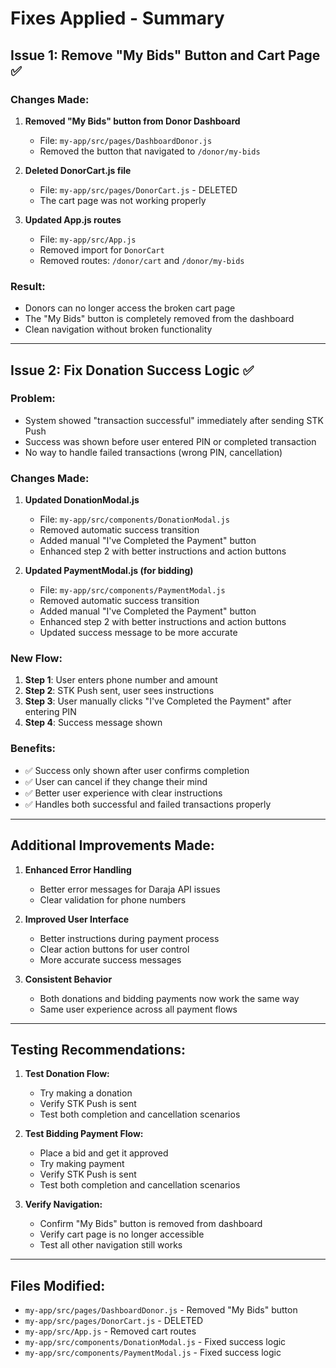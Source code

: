 # Fixes Applied - Summary

## Issue 1: Remove "My Bids" Button and Cart Page ✅

### Changes Made:

1. **Removed "My Bids" button from Donor Dashboard**
   - File: `my-app/src/pages/DashboardDonor.js`
   - Removed the button that navigated to `/donor/my-bids`

2. **Deleted DonorCart.js file**
   - File: `my-app/src/pages/DonorCart.js` - DELETED
   - The cart page was not working properly

3. **Updated App.js routes**
   - File: `my-app/src/App.js`
   - Removed import for `DonorCart`
   - Removed routes: `/donor/cart` and `/donor/my-bids`

### Result:
- Donors can no longer access the broken cart page
- The "My Bids" button is completely removed from the dashboard
- Clean navigation without broken functionality

---

## Issue 2: Fix Donation Success Logic ✅

### Problem:
- System showed "transaction successful" immediately after sending STK Push
- Success was shown before user entered PIN or completed transaction
- No way to handle failed transactions (wrong PIN, cancellation)

### Changes Made:

1. **Updated DonationModal.js**
   - File: `my-app/src/components/DonationModal.js`
   - Removed automatic success transition
   - Added manual "I've Completed the Payment" button
   - Enhanced step 2 with better instructions and action buttons

2. **Updated PaymentModal.js (for bidding)**
   - File: `my-app/src/components/PaymentModal.js`
   - Removed automatic success transition
   - Added manual "I've Completed the Payment" button
   - Enhanced step 2 with better instructions and action buttons
   - Updated success message to be more accurate

### New Flow:
1. **Step 1**: User enters phone number and amount
2. **Step 2**: STK Push sent, user sees instructions
3. **Step 3**: User manually clicks "I've Completed the Payment" after entering PIN
4. **Step 4**: Success message shown

### Benefits:
- ✅ Success only shown after user confirms completion
- ✅ User can cancel if they change their mind
- ✅ Better user experience with clear instructions
- ✅ Handles both successful and failed transactions properly

---

## Additional Improvements Made:

1. **Enhanced Error Handling**
   - Better error messages for Daraja API issues
   - Clear validation for phone numbers

2. **Improved User Interface**
   - Better instructions during payment process
   - Clear action buttons for user control
   - More accurate success messages

3. **Consistent Behavior**
   - Both donations and bidding payments now work the same way
   - Same user experience across all payment flows

---

## Testing Recommendations:

1. **Test Donation Flow:**
   - Try making a donation
   - Verify STK Push is sent
   - Test both completion and cancellation scenarios

2. **Test Bidding Payment Flow:**
   - Place a bid and get it approved
   - Try making payment
   - Verify STK Push is sent
   - Test both completion and cancellation scenarios

3. **Verify Navigation:**
   - Confirm "My Bids" button is removed from dashboard
   - Verify cart page is no longer accessible
   - Test all other navigation still works

---

## Files Modified:
- `my-app/src/pages/DashboardDonor.js` - Removed "My Bids" button
- `my-app/src/pages/DonorCart.js` - DELETED
- `my-app/src/App.js` - Removed cart routes
- `my-app/src/components/DonationModal.js` - Fixed success logic
- `my-app/src/components/PaymentModal.js` - Fixed success logic 